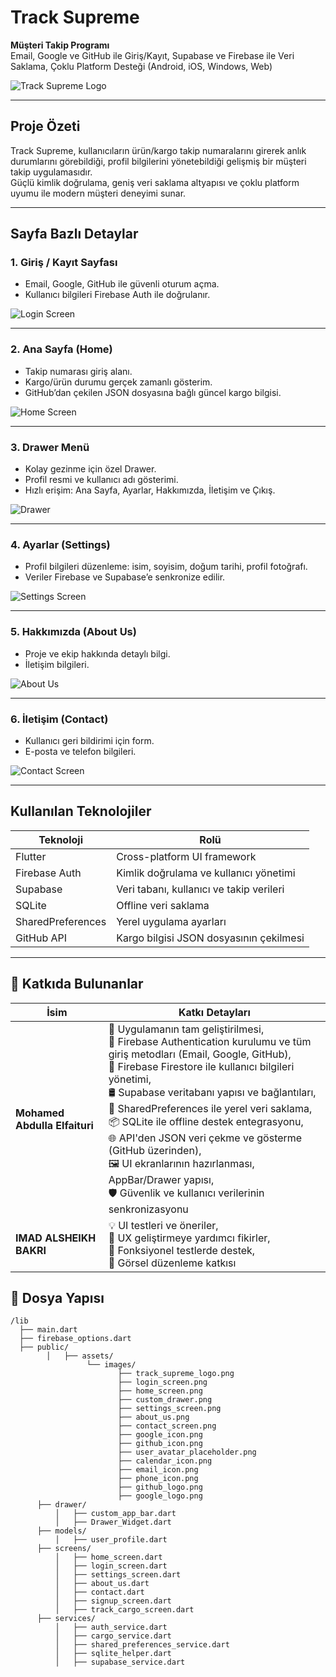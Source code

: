 # Track Supreme 

**Müşteri Takip Programı**  
Email, Google ve GitHub ile Giriş/Kayıt, Supabase ve Firebase ile Veri Saklama, Çoklu Platform Desteği (Android, iOS, Windows, Web)  

![Track Supreme Logo](assets/images/logo.png)

---

##  Proje Özeti

Track Supreme, kullanıcıların ürün/kargo takip numaralarını girerek anlık durumlarını görebildiği, profil bilgilerini yönetebildiği gelişmiş bir müşteri takip uygulamasıdır.  
Güçlü kimlik doğrulama, geniş veri saklama altyapısı ve çoklu platform uyumu ile modern müşteri deneyimi sunar.

---

##  Sayfa Bazlı Detaylar

### 1. Giriş / Kayıt Sayfası  
- Email, Google, GitHub ile güvenli oturum açma.  
- Kullanıcı bilgileri Firebase Auth ile doğrulanır.   

![Login Screen](assets/images/login_screen.png)

---

### 2. Ana Sayfa (Home)  
- Takip numarası giriş alanı.  
- Kargo/ürün durumu gerçek zamanlı gösterim.  
- GitHub’dan çekilen JSON dosyasına bağlı güncel kargo bilgisi.  

![Home Screen](assets/images/home_screen.png)

---

### 3. Drawer Menü  
- Kolay gezinme için özel Drawer.  
- Profil resmi ve kullanıcı adı gösterimi.  
- Hızlı erişim: Ana Sayfa, Ayarlar, Hakkımızda, İletişim ve Çıkış.  

![Drawer](assets/images/custom_drawer.png)

---

### 4. Ayarlar (Settings)  
- Profil bilgileri düzenleme: isim, soyisim, doğum tarihi, profil fotoğrafı.  
- Veriler Firebase ve Supabase’e senkronize edilir.  

![Settings Screen](assets/images/settings_screen.png)

---

### 5. Hakkımızda (About Us)  
- Proje ve ekip hakkında detaylı bilgi.  
- İletişim bilgileri.  

![About Us](assets/images/about_us.png)

---

### 6. İletişim (Contact)  
- Kullanıcı geri bildirimi için form.  
- E-posta ve telefon bilgileri.  

![Contact Screen](assets/images/contact_screen.png)

---

##  Kullanılan Teknolojiler

| Teknoloji         | Rolü                                   |
|-------------------|---------------------------------------|
| Flutter           | Cross-platform UI framework            |
| Firebase Auth     | Kimlik doğrulama ve kullanıcı yönetimi|
| Supabase          | Veri tabanı, kullanıcı ve takip verileri |
| SQLite            | Offline veri saklama                    |
| SharedPreferences | Yerel uygulama ayarları                 |
| GitHub API        | Kargo bilgisi JSON dosyasının çekilmesi |

---

## 👥 Katkıda Bulunanlar

| İsim                        | Katkı Detayları |
|-----------------------------|----------------|
| **Mohamed Abdulla Elfaituri** | 🔧 Uygulamanın tam geliştirilmesi, <br> 🔐 Firebase Authentication kurulumu ve tüm giriş metodları (Email, Google, GitHub), <br> 🧾 Firebase Firestore ile kullanıcı bilgileri yönetimi, <br> 🛢️ Supabase veritabanı yapısı ve bağlantıları, <br> 💾 SharedPreferences ile yerel veri saklama, <br> 📦 SQLite ile offline destek entegrasyonu, <br> 🌐 API'den JSON veri çekme ve gösterme (GitHub üzerinden), <br> 🖼️ UI ekranlarının hazırlanması, AppBar/Drawer yapısı, <br> 🛡️ Güvenlik ve kullanıcı verilerinin senkronizasyonu |
| **IMAD ALSHEIKH BAKRI** | 💡 UI testleri ve öneriler, <br> 📱 UX geliştirmeye yardımcı fikirler, <br> 🧪 Fonksiyonel testlerde destek, <br> 🎨 Görsel düzenleme katkısı |


## 📁 Dosya Yapısı

```plaintext
/lib
  ├── main.dart
  ├── firebase_options.dart
  ├── public/
        │   ├── assets/
                 └── images/
                        ├── track_supreme_logo.png
                        ├── login_screen.png
                        ├── home_screen.png
                        ├── custom_drawer.png
                        ├── settings_screen.png
                        ├── about_us.png
                        ├── contact_screen.png
                        ├── google_icon.png
                        ├── github_icon.png
                        ├── user_avatar_placeholder.png
                        ├── calendar_icon.png
                        ├── email_icon.png
                        ├── phone_icon.png
                        ├── github_logo.png
                        ├── google_logo.png
      ├── drawer/
          │   ├── custom_app_bar.dart
          │   ├── Drawer_Widget.dart
      ├── models/
          │   ├── user_profile.dart
      ├── screens/
          │   ├── home_screen.dart
          │   ├── login_screen.dart
          │   ├── settings_screen.dart
          │   ├── about_us.dart
          │   ├── contact.dart
          │   ├── signup_screen.dart
          │   ├── track_cargo_screen.dart
      ├── services/
          │   ├── auth_service.dart
          │   ├── cargo_service.dart
          │   ├── shared_preferences_service.dart
          │   ├── sqlite_helper.dart
          │   ├── supabase_service.dart
